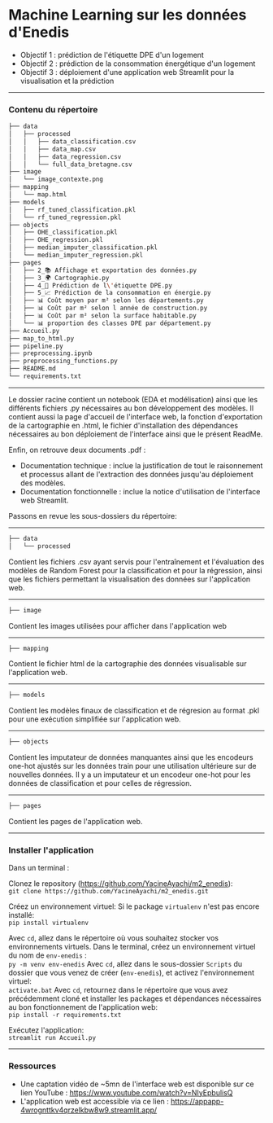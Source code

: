 # Machine Learning sur les données d'Enedis
- Objectif 1 : prédiction de l'étiquette DPE d'un logement
- Objectif 2 : prédiction de la consommation énergétique d'un logement
- Objectif 3 : déploiement d'une application web Streamlit pour la visualisation et la prédiction

---
### Contenu du répertoire

```bash
├── data
│   ├── processed
│	│   ├── data_classification.csv
│	│   ├── data_map.csv
│	│   ├── data_regression.csv
│	│   └── full_data_bretagne.csv
├── image
│   └── image_contexte.png
├── mapping
│   └── map.html
├── models
│   ├── rf_tuned_classification.pkl
│	└── rf_tuned_regression.pkl
├── objects
│   ├── OHE_classification.pkl
│   ├── OHE_regression.pkl
│   ├── median_imputer_classification.pkl
│	└── median_imputer_regression.pkl
├── pages
│   ├── 2_📚 Affichage et exportation des données.py
│   ├── 3_🌍 Cartographie.py
│   ├── 4_🎯 Prédiction de l\'étiquette DPE.py
│   ├── 5_📈 Prédiction de la consommation en énergie.py
│   ├── 📊 Coût moyen par m² selon les départements.py
│   ├── 📊 Coût par m² selon l année de construction.py
│   ├── 📊 Coût par m² selon la surface habitable.py
│	└── 📊 proportion des classes DPE par département.py
├── Accueil.py
├── map_to_html.py
├── pipeline.py
├── preprocessing.ipynb
├── preprocessing_functions.py
├── README.md
└── requirements.txt

```
---
Le dossier racine contient un notebook (EDA et modélisation) ainsi que les différents fichiers .py nécessaires au bon développement des modèles. Il contient aussi la page d'accueil de l'interface web, la fonction d'exportation de la cartographie en .html, le fichier d'installation des dépendances nécessaires au bon déploiement de l'interface ainsi que le présent ReadMe.

Enfin, on retrouve deux documents .pdf :
- Documentation technique : inclue la justification de tout le raisonnement et processus allant de l'extraction des données jusqu'au déploiement des modèles.
- Documentation fonctionnelle : inclue la notice d'utilisation de l'interface web Streamlit.

Passons en revue les sous-dossiers du répertoire:

---
```bash
├── data
│   └── processed
```
Contient les fichiers .csv ayant servis pour l'entraînement et l'évaluation des modèles de Random Forest pour la classification et pour la régression, ainsi que les fichiers permettant la visualisation des données sur l'application web.

---
```bash
├── image
```
Contient les images utilisées pour afficher dans l'application web

---
```bash
├── mapping
```
Contient le fichier html de la cartographie des données visualisable sur l'application web.

---
```bash
├── models
```

Contient les modèles finaux de classification et de régresion au format .pkl pour une exécution simplifiée sur l'application web.

---
```bash
├── objects
```
Contient les imputateur de données manquantes ainsi que les encodeurs one-hot ajustés sur les données train pour une utilisation ultérieure sur de nouvelles données. Il y a un imputateur et un encodeur one-hot pour les données de classification et pour celles de régression.

---
```bash
├── pages
```
Contient les pages de l'application web.

---
### Installer l'application

Dans un terminal :

Clonez le repository (https://github.com/YacineAyachi/m2_enedis):  
`git clone https://github.com/YacineAyachi/m2_enedis.git`

Créez un environnement virtuel:
Si le package `virtualenv` n'est pas encore installé:  
`pip install virtualenv` 

Avec `cd`, allez dans le répertoire où vous souhaitez stocker vos environnements virtuels.
Dans le terminal, créez un environnement virtuel du nom de `env-enedis` :  
`py -m venv env-enedis`
Avec `cd`, allez dans le sous-dossier `Scripts` du dossier que vous venez de créer (`env-enedis`), et activez l'environnement virtuel:  
`activate.bat`
Avec `cd`, retournez dans le répertoire que vous avez précédemment cloné et installer les packages et dépendances nécessaires au bon fonctionnement de l'application web:  
`pip install -r requirements.txt`

Exécutez l'application:  
`streamlit run Accueil.py`

---
### Ressources

- Une captation vidéo de ~5mn de l'interface web est disponible sur ce lien YouTube : https://www.youtube.com/watch?v=NIyEpbulisQ
- L'application web est accessible via ce lien : https://appapp-4wrognttkv4qrzelkbw8w9.streamlit.app/
